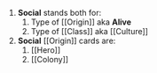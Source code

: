 1. **Social** stands both for:
	1. Type of [[Origin]] aka **Alive**
	2. Type of [[Class]] aka [[Culture]]
2. **Social** [[Origin]] cards are:
	1. [[Hero]]
	2. [[Colony]]
